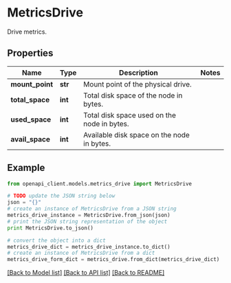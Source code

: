 # MetricsDrive

Drive metrics.

## Properties
Name | Type | Description | Notes
------------ | ------------- | ------------- | -------------
**mount_point** | **str** | Mount point of the physical drive. | 
**total_space** | **int** | Total disk space of the node in bytes. | 
**used_space** | **int** | Total disk space used on the node in bytes. | 
**avail_space** | **int** | Available disk space on the node in bytes. | 

## Example

```python
from openapi_client.models.metrics_drive import MetricsDrive

# TODO update the JSON string below
json = "{}"
# create an instance of MetricsDrive from a JSON string
metrics_drive_instance = MetricsDrive.from_json(json)
# print the JSON string representation of the object
print MetricsDrive.to_json()

# convert the object into a dict
metrics_drive_dict = metrics_drive_instance.to_dict()
# create an instance of MetricsDrive from a dict
metrics_drive_form_dict = metrics_drive.from_dict(metrics_drive_dict)
```
[[Back to Model list]](../README.md#documentation-for-models) [[Back to API list]](../README.md#documentation-for-api-endpoints) [[Back to README]](../README.md)


